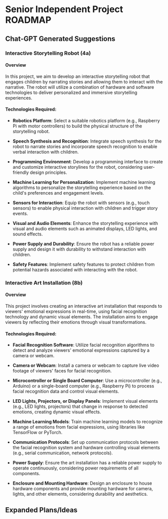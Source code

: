 # Senior Independent Project ROADMAP

## Chat-GPT Generated Suggestions

### Interactive Storytelling Robot (4a)

#### Overview
In this project, we aim to develop an interactive storytelling robot that engages children by narrating stories 
and allowing them to interact with the narrative. The robot will utilize a combination of hardware and software 
technologies to deliver personalized and immersive storytelling experiences.

#### Technologies Required:

- **Robotics Platform**: Select a suitable robotics platform (e.g., Raspberry Pi with motor controllers) to build 
the physical structure of the storytelling robot.
  
- **Speech Synthesis and Recognition**: Integrate speech synthesis for the robot to narrate stories and incorporate 
speech recognition to enable verbal interaction with children.
  
- **Programming Environment**: Develop a programming interface to create and customize interactive storylines 
for the robot, considering user-friendly design principles.
  
- **Machine Learning for Personalization**: Implement machine learning algorithms to personalize the storytelling 
experience based on the child's preferences and engagement levels.
  
- **Sensors for Interaction**: Equip the robot with sensors (e.g., touch sensors) to enable physical interaction 
with children and trigger story events.
  
- **Visual and Audio Elements**: Enhance the storytelling experience with visual and audio elements such as animated 
displays, LED lights, and sound effects.
  
- **Power Supply and Durability**: Ensure the robot has a reliable power supply and design it with durability 
to withstand interaction with children.
  
- **Safety Features**: Implement safety features to protect children from potential hazards associated with 
interacting with the robot.

### Interactive Art Installation (8b)

#### Overview
This project involves creating an interactive art installation that responds to viewers' emotional expressions 
in real-time, using facial recognition technology and dynamic visual elements. The installation aims to engage 
viewers by reflecting their emotions through visual transformations.

#### Technologies Required:

- **Facial Recognition Software**: Utilize facial recognition algorithms to detect and analyze viewers' emotional 
expressions captured by a camera or webcam.
  
- **Camera or Webcam**: Install a camera or webcam to capture live video footage of viewers' faces for facial 
recognition.
  
- **Microcontroller or Single Board Computer**: Use a microcontroller (e.g., Arduino) or a single-board computer 
(e.g., Raspberry Pi) to process facial recognition data and control visual elements.
  
- **LED Lights, Projectors, or Display Panels**: Implement visual elements (e.g., LED lights, projectors) that 
change in response to detected emotions, creating dynamic visual effects.
  
- **Machine Learning Models**: Train machine learning models to recognize a range of emotions from facial expressions, 
using libraries like TensorFlow or PyTorch.
  
- **Communication Protocols**: Set up communication protocols between the facial recognition system and hardware 
controlling visual elements (e.g., serial communication, network protocols).
  
- **Power Supply**: Ensure the art installation has a reliable power supply to operate continuously, considering 
power requirements of all components.
  
- **Enclosure and Mounting Hardware**: Design an enclosure to house hardware components and provide mounting hardware 
for camera, lights, and other elements, considering durability and aesthetics.

## Expanded Plans/Ideas

